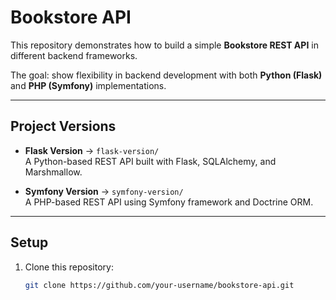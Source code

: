 # Bookstore API

This repository demonstrates how to build a simple **Bookstore REST API** in different backend frameworks.  

The goal: show flexibility in backend development with both **Python (Flask)** and **PHP (Symfony)** implementations.

---

## Project Versions

- **Flask Version** → `flask-version/`  
  A Python-based REST API built with Flask, SQLAlchemy, and Marshmallow.  

- **Symfony Version** → `symfony-version/`  
  A PHP-based REST API using Symfony framework and Doctrine ORM.  

---

## Setup
1. Clone this repository:
   ```bash
   git clone https://github.com/your-username/bookstore-api.git


